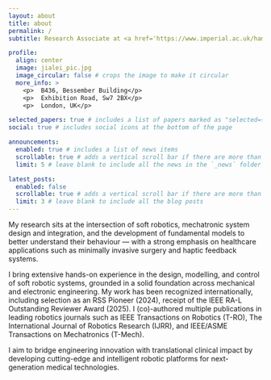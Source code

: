 ```yaml
---
layout: about
title: about
permalink: /
subtitle: Research Associate at <a href='https://www.imperial.ac.uk/hamlyn-centre/'> Hamlyn Centre for Robotic Surgery, Imperial College London </a>. 

profile:
  align: center
  image: jialei_pic.jpg
  image_circular: false # crops the image to make it circular
  more_info: >
    <p>  B436, Bessember Building</p>
    <p>  Exhibition Road, Sw7 2BX</p>
    <p>  London, UK</p>

selected_papers: true # includes a list of papers marked as "selected={true}"
social: true # includes social icons at the bottom of the page

announcements:
  enabled: true # includes a list of news items
  scrollable: true # adds a vertical scroll bar if there are more than 3 news items
  limit: 5 # leave blank to include all the news in the `_news` folder

latest_posts:
  enabled: false
  scrollable: true # adds a vertical scroll bar if there are more than 3 new posts items
  limit: 3 # leave blank to include all the blog posts
---
```


My research sits at the intersection of soft robotics, mechatronic system design and integration, and the development of fundamental models to better understand their behaviour — with a strong emphasis on healthcare applications such as minimally invasive surgery and haptic feedback systems.

I bring extensive hands-on experience in the design, modelling, and control of soft robotic systems, grounded in a solid foundation across mechanical and electronic engineering. My work has been recognized internationally, including selection as an RSS Pioneer (2024), receipt of the IEEE RA-L Outstanding Reviewer Award (2025). I (co)-authored multiple publications in leading robotics journals such as IEEE Transactions on Robotics (T-RO), The International Journal of Robotics Research (IJRR), and IEEE/ASME Transactions on Mechatronics (T-Mech).

I aim to bridge engineering innovation with translational clinical impact by developing cutting-edge and intelligent robotic platforms for next-generation medical technologies.

